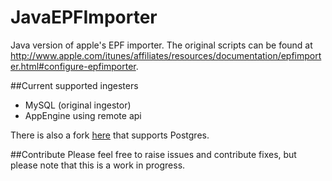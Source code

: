 JavaEPFImporter
===============

Java version of apple's EPF importer. The original scripts can be found at http://www.apple.com/itunes/affiliates/resources/documentation/epfimporter.html#configure-epfimporter.

##Current supported ingesters

- MySQL (original ingestor)
- AppEngine using remote api

There is also a fork [here](https://github.com/Cheers-Dev/JavaEPFImporter) that supports Postgres.

##Contribute
Please feel free to raise issues and contribute fixes, but please note that this is a work in progress.
